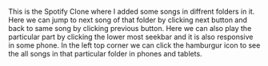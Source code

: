 This is the Spotify Clone where I added some songs in diffrent folders in it. Here we can jump to next song of that folder by clicking next button and back to same song by clicking previous button. Here we can also play the particular part by clicking the lower most seekbar and it is also responsive in some phone. In the left top corner we can click the hamburgur icon to see the all songs in that particular folder in phones and tablets.

